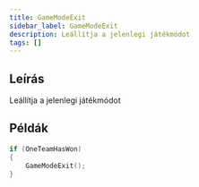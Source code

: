 ```yaml
---
title: GameModeExit
sidebar_label: GameModeExit
description: Leállítja a jelenlegi játékmódot
tags: []
---
```


## Leírás

Leállítja a jelenlegi játékmódot

## Példák

```c
if (OneTeamHasWon)
{
    GameModeExit();
}
```
